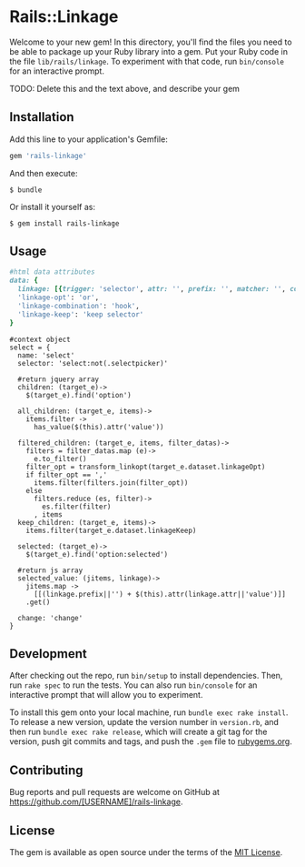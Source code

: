 # Rails::Linkage

Welcome to your new gem! In this directory, you'll find the files you need to be able to package up your Ruby library into a gem. Put your Ruby code in the file `lib/rails/linkage`. To experiment with that code, run `bin/console` for an interactive prompt.

TODO: Delete this and the text above, and describe your gem

## Installation

Add this line to your application's Gemfile:

```ruby
gem 'rails-linkage'
```

And then execute:

    $ bundle

Or install it yourself as:

    $ gem install rails-linkage

## Usage

```ruby
#html data attributes
data: {
  linkage: [{trigger: 'selector', attr: '', prefix: '', matcher: '', condition: 'selector to ignore trigger value'}, {...}],
  'linkage-opt': 'or',
  'linkage-combination': 'hook',
  'linkage-keep': 'keep selector'
}

```

```coffescript
#context object
select = {
  name: 'select'
  selector: 'select:not(.selectpicker)'

  #return jquery array
  children: (target_e)->
    $(target_e).find('option')

  all_children: (target_e, items)->
    items.filter ->
      has_value($(this).attr('value'))

  filtered_children: (target_e, items, filter_datas)->
    filters = filter_datas.map (e)->
      e.to_filter()
    filter_opt = transform_linkopt(target_e.dataset.linkageOpt)
    if filter_opt == ','
      items.filter(filters.join(filter_opt))
    else
      filters.reduce (es, filter)->
        es.filter(filter)
      , items
  keep_children: (target_e, items)->
    items.filter(target_e.dataset.linkageKeep)

  selected: (target_e)->
    $(target_e).find('option:selected')

  #return js array
  selected_value: (jitems, linkage)->
    jitems.map ->
      [[(linkage.prefix||'') + $(this).attr(linkage.attr||'value')]]
    .get()

  change: 'change'
}

```

## Development

After checking out the repo, run `bin/setup` to install dependencies. Then, run `rake spec` to run the tests. You can also run `bin/console` for an interactive prompt that will allow you to experiment.

To install this gem onto your local machine, run `bundle exec rake install`. To release a new version, update the version number in `version.rb`, and then run `bundle exec rake release`, which will create a git tag for the version, push git commits and tags, and push the `.gem` file to [rubygems.org](https://rubygems.org).

## Contributing

Bug reports and pull requests are welcome on GitHub at https://github.com/[USERNAME]/rails-linkage.

## License

The gem is available as open source under the terms of the [MIT License](https://opensource.org/licenses/MIT).
